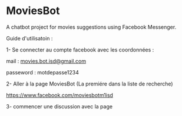 # MoviesBot
A chatbot project for movies suggestions using Facebook Messenger.

Guide d'utilisatoin : 

1- Se connecter au compte facebook avec les coordonnées : 

mail : movies.bot.isd@gmail.com

passeword : motdepasse1234

2- Aller à la page MoviesBot (La premiére dans la liste de recherche)

https://www.facebook.com/moviesbotm1isd

3- commencer une discussion avec la page
